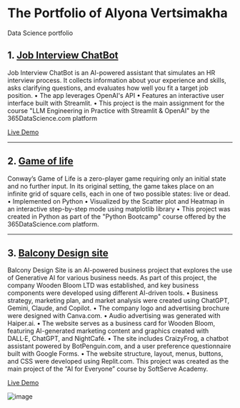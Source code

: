 # The Portfolio of Alyona Vertsimakha
Data Science portfolio 

## 1. [Job Interview ChatBot](https://github.com/alendina/JobIntrview_Bot_GPT)
Job Interview ChatBot is an AI-powered assistant that simulates an HR interview process. It collects information about your experience and skills, asks clarifying questions, and evaluates how well you fit a target job position. 
•	The app leverages OpenAI's API
•	Features an interactive user interface built with Streamlit.
•	This project is the main assignment for the course "LLM Engineering in Practice with Streamlit & OpenAI" by the 365DataScience.com platform

[Live Demo](https://jobintrviewbotgpt-alendina.streamlit.app)

---


## 2. [Game of life](https://github.com/alendina/Game_of_life)
Conway’s Game of Life is a zero-player game requiring only an initial state and no further input. In its original setting, the game takes place on an infinite grid of square cells, each in one of two possible states: live or dead. 
•	Implemented on Python 
•	Visualized by the Scatter plot and Heatmap in an interactive step-by-step mode using matplotlib library 
•	This project was created in Python as part of the "Python Bootcamp" course offered by the 365DataScience.com platform.

---


## 3. [Balcony Design site](https://github.com/alendina/alendina.github.io)
Balcony Design Site is an AI-powered business project that explores the use of Generative AI for various business needs. As part of this project, the company Wooden Bloom LTD was established, and key business components were developed using different AI-driven tools.
•	Business strategy, marketing plan, and market analysis were created using ChatGPT, Gemini, Claude, and Copilot.
•	The company logo and advertising brochure were designed with Canva.com.
•	Audio advertising was generated with Haiper.ai.
•	The website serves as a business card for Wooden Bloom, featuring AI-generated marketing content and graphics created with DALL·E, ChatGPT, and NightCafé.
•	The site includes CraizyFrog, a chatbot assistant powered by BotPenguin.com, and a user preference questionnaire built with Google Forms.
•	The website structure, layout, menus, buttons, and CSS were developed using Replit.com.
This project was created as the main project of the “AI for Everyone” course by SoftServe Academy.

[Live Demo](https://alendina.github.io/index.html)

![image](https://github.com/user-attachments/assets/a8f2246b-3ce9-4ba6-b0f1-4bc32b1c06d2)
